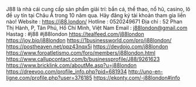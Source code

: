 J88 là nhà cái cung cấp sản phẩm giải trí: bắn cá, thể thao, nổ hũ, casino, lô đề uy tín tại Châu Á trong 10 năm qua. Hãy đăng ký tài khoản tham gia liền nào!
Website : https://j88.london/
Hotline : 0520249671
Địa chỉ : 52 Phan Thị Hành, P, Tân Phú, Hồ Chí Minh, Việt Nam
Email : j88london@gmail.com
Hastag : #j88 #j88london
https://tealfeed.com/j88london
https://joy.bio/j88london
https://1businessworld.com/pro/j88london/
https://postheaven.net/ppz43nqx5i
https://devdojo.com/j88london
https://www.foroatletismo.com/foro/members/j88london.html
https://www.callupcontact.com/b/businessprofile/J88/9261623
https://www.bricklink.com/aboutMe.asp?u=j88london
https://dreevoo.com/profile_info.php?pid=681934
http://uno-en-ligne.com/profile.php?user=376185
https://ekonty.com/-j88london#info